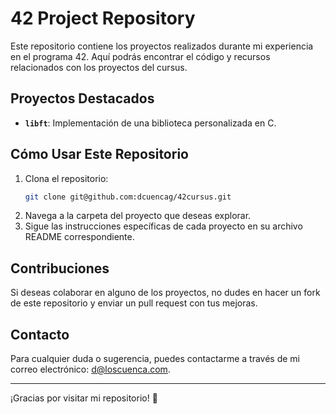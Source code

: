 # 42 Project Repository

Este repositorio contiene los proyectos realizados durante mi experiencia en el programa 42. Aquí podrás encontrar el código y recursos relacionados con los proyectos del cursus.

## Proyectos Destacados

- **`libft`**: Implementación de una biblioteca personalizada en C.

## Cómo Usar Este Repositorio

1. Clona el repositorio:
   ```bash
   git clone git@github.com:dcuencag/42cursus.git
   ```
2. Navega a la carpeta del proyecto que deseas explorar.
3. Sigue las instrucciones específicas de cada proyecto en su archivo README correspondiente.

## Contribuciones

Si deseas colaborar en alguno de los proyectos, no dudes en hacer un fork de este repositorio y enviar un pull request con tus mejoras.

## Contacto

Para cualquier duda o sugerencia, puedes contactarme a través de mi correo electrónico: [d@loscuenca.com](mailto:d@loscuenca.com).

---

¡Gracias por visitar mi repositorio! 🚀
